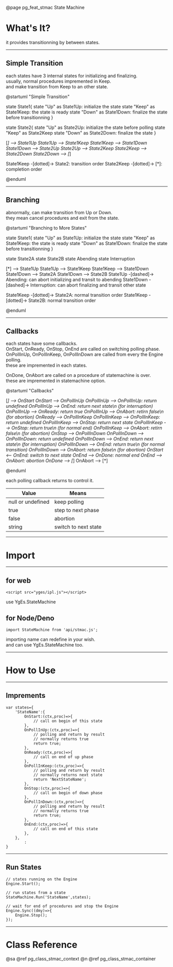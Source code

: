 ﻿@page pg_feat_stmac State Machine

# What's It?

it provides transitionning by between states.   

-----
## Simple Transition

each states have 3 internal states for initializing and finalizing.  
usually, normal procedures impremented in Keep.  
and make transition from Keep to an other state.  

@startuml "Simple Transition"

state State1{
	state "Up" as State1Up: initialize the state
	state "Keep" as State1Keep: the state is ready
	state "Down" as State1Down: finalize the state before transitionning
}

state State2{
	state "Up" as State2Up: initialize the state before polling
	state "Keep" as State2Keep
	state "Down" as State2Down: finalize the state
}

[*] --> State1Up
State1Up --> State1Keep
State1Keep --> State1Down
State1Down --> State2Up
State2Up --> State2Keep
State2Keep --> State2Down
State2Down --> [*]

State1Keep -[dotted]-> State2: transition order
State2Keep -[dotted]-> [*]: completion order

@enduml

-----
## Branching

abnormally, can make transition from Up or Down.  
they mean cancel procedures and exit from the state.  

@startuml "Branching to More States"

state State1{
	state "Up" as State1Up: initialize the state
	state "Keep" as State1Keep: the state is ready
	state "Down" as State1Down: finalize the state before transitionning
}

state State2A
state State2B
state Abending
state Interruption

[*] --> State1Up
State1Up --> State1Keep
State1Keep --> State1Down
State1Down --> State2A
State1Down --> State2B
State1Up -[dashed]-> Abending: can abort initializing and transit to abending
State1Down -[dashed]-> Interruption: can abort finalizing and transit other state

State1Keep -[dotted]-> State2A: normal transition order
State1Keep -[dotted]-> State2B: normal transition order

@enduml

-----
## Callbacks

each states have some callbacks.  
OnStart, OnReady, OnStop, OnEnd are called on switching polling phase.  
OnPollInUp, OnPollInKeep, OnPollInDown are called from every the Engine polling.  
these are impremented in each states.  

OnDone, OnAbort are called on a procedure of statemachine is over.  
these are impremented in statemachine option.  

@startuml "Callbacks"

[*] --> OnStart
OnStart --> OnPollInUp
OnPollInUp --> OnPollInUp: return undefined
OnPollInUp --> OnEnd: return next state\n (for interruption)
OnPollInUp --> OnReady: return true
OnPollInUp --> OnAbort: retirn false\n (for abortion)
OnReady --> OnPollInKeep
OnPollInKeep --> OnPollInKeep: return undefined
OnPollInKeep --> OnStop: return next state
OnPollInKeep --> OnStop: return true\n (for normal end)
OnPollInKeep --> OnAbort: retirn false\n (for abortion)
OnStop --> OnPollInDown
OnPollInDown --> OnPollInDown: return undefined
OnPollInDown --> OnEnd: return next state\n (for interruption)
OnPollInDown --> OnEnd: return true\n (for normal transition)
OnPollInDown --> OnAbort: return false\n (for abortion)
OnStart <-- OnEnd: switch to next state
OnEnd --> OnDone: normal end
OnEnd --> OnAbort: abortion
OnDone --> [*]
OnAbort --> [*]

@enduml

each polling callback returns to control it.  

| Value | Means |
|-------|-------|
| null or undefined | keep polling |
| true | step to next phase |
| false | abortion |
| string | switch to next state |

-----
# Import

-----
## for web

```
<script src="yges/ipl.js"></script>
```
use YgEs.StateMachine

## for Node/Deno

```
import StateMachine from 'api/stmac.js';
```
importing name can redefine in your wish.  
and can use YgEs.StateMachine too.  

-----
# How to Use

-----
## Imprements

```
var states={
	'StateName':{
		OnStart:(ctx,proc)=>{
			// call on begin of this state
		},
		OnPollInUp:(ctx,proc)=>{
			// polling and return by result 
			// normally returns true 
			return true;
		},
		OnReady:(ctx,proc)=>{
			// call on end of up phase
		},
		OnPollInKeep:(ctx,proc)=>{
			// polling and return by result 
			// normally returns next state 
			return 'NextStateName';
		},
		OnStop:(ctx,proc)=>{
			// call on begin of down phase
		},
		OnPollInDown:(ctx,proc)=>{
			// polling and return by result 
			// normally returns true 
			return true;
		},
		OnEnd:(ctx,proc)=>{
			// call on end of this state
		},
	},
		:
}

```

-----
## Run States

```
// states running on the Engine 
Engine.Start();

// run states from a state 
StateMachine.Run('StateName',states);

// wait for end of procedures and stop the Engine 
Engine.Sync((dmy)=>{
	Engine.Stop();
});

```

-----
# Class Reference

@sa @ref pg_class_stmac_context @n
	@ref pg_class_stmac_container
